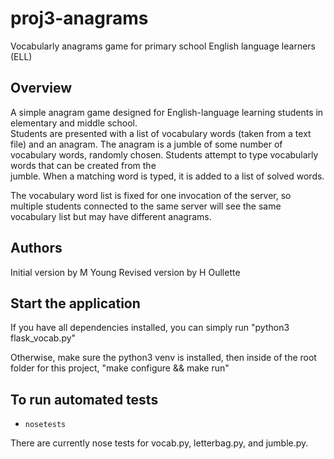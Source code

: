 # proj3-anagrams
Vocabularly anagrams game for primary school English language learners (ELL)

## Overview

A simple anagram game designed for English-language learning students in
elementary and middle school.  
Students are presented with a list of vocabulary words (taken from a text file)
and an anagram.  The anagram is a jumble of some number of vocabulary words, randomly chosen.  Students attempt to type vocabularly words that can be created from the  
jumble.  When a matching word is typed, it is added to a list of solved words.

The vocabulary word list is fixed for one invocation of the server, so multiple
students connected to the same server will see the same vocabulary list but may
have different anagrams.

## Authors

Initial version by M Young
Revised version by H Oullette

## Start the application

If you have all dependencies installed, you can simply run "python3 flask_vocab.py"

Otherwise, make sure the python3 venv is installed, then inside of the root folder for this project, "make configure && make run"


## To run automated tests
* `nosetests`

There are currently nose tests for vocab.py, letterbag.py, and jumble.py.

